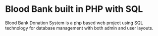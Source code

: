 # Blood Bank built in PHP with SQL 

Blood Bank Donation System is a php based web project using SQL technology for database management with both admin and user layouts.

